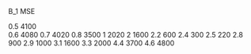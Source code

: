 B_1             MSE

0.5             4100         
0.6             4080
0.7             4020
0.8             3500
1               2020
2               1600
2.2             600
2.4             300
2.5             220
2.8             900
2.9             1000
3.1             1600
3.3             2000
4.4             3700
4.6             4800
